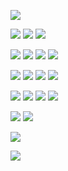    ![](https://66.media.tumblr.com/2666a08ace814d8578e7902d0ef55539/tumblr_ptf1mbWHfg1wclo4ko1_400.gif)

![](https://raining-starss.neocities.org/goodieblink%20(27).gif)
![](https://raining-starss.neocities.org/388394%20(13).gif)
![](https://cdn.discordapp.com/attachments/1082227812875898920/1117335918827806812/blinkiesCafe-GH.gif)

![](https://github.com/lalalalatahlia/lalalalatahlia/assets/132245487/5f74b2ba-14ed-4f10-b642-23df908b145f)
![](https://raining-starss.neocities.org/doot%20(3).png)
![](https://github.com/lalalalatahlia/lalalalatahlia/assets/132245487/38bdb63e-357b-4e13-8b7e-d469855b30ba)
![](https://y2k.neocities.org/stamps2/db13uc6-4f53ae41-d0a0-4447-a790-b1540ce55359.png)

![](https://raining-starss.neocities.org/garfpenis%20(5).gif)
![](https://images-wixmp-ed30a86b8c4ca887773594c2.wixmp.com/f/100810e5-5bdc-49c7-a2d4-4538a667d82c/d22b71a-fad87dbd-a168-41a4-933f-7bd6c20dc146.png?token=eyJ0eXAiOiJKV1QiLCJhbGciOiJIUzI1NiJ9.eyJzdWIiOiJ1cm46YXBwOjdlMGQxODg5ODIyNjQzNzNhNWYwZDQxNWVhMGQyNmUwIiwiaXNzIjoidXJuOmFwcDo3ZTBkMTg4OTgyMjY0MzczYTVmMGQ0MTVlYTBkMjZlMCIsIm9iaiI6W1t7InBhdGgiOiJcL2ZcLzEwMDgxMGU1LTViZGMtNDljNy1hMmQ0LTQ1MzhhNjY3ZDgyY1wvZDIyYjcxYS1mYWQ4N2RiZC1hMTY4LTQxYTQtOTMzZi03YmQ2YzIwZGMxNDYucG5nIn1dXSwiYXVkIjpbInVybjpzZXJ2aWNlOmZpbGUuZG93bmxvYWQiXX0.e1jQQ70Ns4Gz0FffrZoOMYDRyrS7_ul7dwH8jeIfxAk)
![](https://pixelbank.neocities.org/stamp/silly/9b14c4e9.png)
![](https://66.media.tumblr.com/7ec3ba77a7be939f7d9b8aef375c069a/tumblr_pu05frwLkE1xwjivko5_100.gif)

![](https://66.media.tumblr.com/72e2a56fffca7e490e6794aec1fbf17b/tumblr_pu0ajpcZQL1xwjivko9_100.png)
![](https://kichi.neocities.org/b/beegstampz23.gif)
![](https://images-wixmp-ed30a86b8c4ca887773594c2.wixmp.com/f/16a9d82a-a162-4982-b1eb-09954243b659/d82rhe0-681e97d0-b7b0-46b7-8ec8-7ff9343aa0cf.png?token=eyJ0eXAiOiJKV1QiLCJhbGciOiJIUzI1NiJ9.eyJzdWIiOiJ1cm46YXBwOjdlMGQxODg5ODIyNjQzNzNhNWYwZDQxNWVhMGQyNmUwIiwiaXNzIjoidXJuOmFwcDo3ZTBkMTg4OTgyMjY0MzczYTVmMGQ0MTVlYTBkMjZlMCIsIm9iaiI6W1t7InBhdGgiOiJcL2ZcLzE2YTlkODJhLWExNjItNDk4Mi1iMWViLTA5OTU0MjQzYjY1OVwvZDgycmhlMC02ODFlOTdkMC1iN2IwLTQ2YjctOGVjOC03ZmY5MzQzYWEwY2YucG5nIn1dXSwiYXVkIjpbInVybjpzZXJ2aWNlOmZpbGUuZG93bmxvYWQiXX0.KLe7rNMk7BwiW9PA0VWJig_HVQaSu1sj6TLYR8OSM2M)
![](https://y2k.neocities.org/stamps/tumblr_inline_pf6lv0X40I1tjl8rj_500.png)

![](https://images-wixmp-ed30a86b8c4ca887773594c2.wixmp.com/f/b6fe0122-c988-4a77-b617-cc818fad3097/d1m3vwf-f0473483-25e3-450f-aeaf-dd0729f8a135.jpg?token=eyJ0eXAiOiJKV1QiLCJhbGciOiJIUzI1NiJ9.eyJzdWIiOiJ1cm46YXBwOjdlMGQxODg5ODIyNjQzNzNhNWYwZDQxNWVhMGQyNmUwIiwiaXNzIjoidXJuOmFwcDo3ZTBkMTg4OTgyMjY0MzczYTVmMGQ0MTVlYTBkMjZlMCIsIm9iaiI6W1t7InBhdGgiOiJcL2ZcL2I2ZmUwMTIyLWM5ODgtNGE3Ny1iNjE3LWNjODE4ZmFkMzA5N1wvZDFtM3Z3Zi1mMDQ3MzQ4My0yNWUzLTQ1MGYtYWVhZi1kZDA3MjlmOGExMzUuanBnIn1dXSwiYXVkIjpbInVybjpzZXJ2aWNlOmZpbGUuZG93bmxvYWQiXX0.FM_spFMEHqZLwdIAwF4RZO9GHkdPY-K2pQC6uiLlSUc)
![](https://images-wixmp-ed30a86b8c4ca887773594c2.wixmp.com/i/cf7344ab-d7a8-4dba-b634-c8a43de8114d/dbyg7tk-9e9e056d-ba74-4db7-8649-4eeb0d5e2067.png)

![](https://raining-starss.neocities.org/blink%20(7).jpg)

![](https://cdn.discordapp.com/attachments/1082227812875898920/1117329465471680543/hate.gif)
